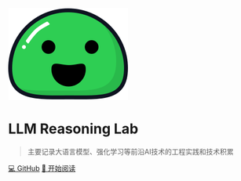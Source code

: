 ![](_media/icon.svg)

# LLM Reasoning Lab

>
> 主要记录大语言模型、强化学习等前沿AI技术的工程实践和技术积累
>


[💻 GitHub](https://gitee.com/jianzhnie/LLMReasoning)
[📖 开始阅读](README.md)
